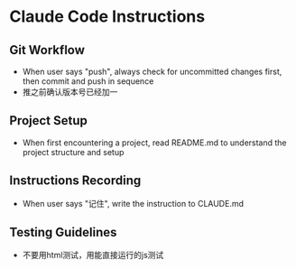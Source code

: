 # Claude Code Instructions

## Git Workflow
- When user says "push", always check for uncommitted changes first, then commit and push in sequence
- 推之前确认版本号已经加一

## Project Setup
- When first encountering a project, read README.md to understand the project structure and setup

## Instructions Recording
- When user says "记住", write the instruction to CLAUDE.md

## Testing Guidelines
- 不要用html测试，用能直接运行的js测试